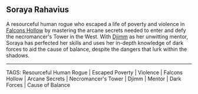 ## Soraya Rahavius

A resourceful human rogue who escaped a life of poverty and violence in [Falcons Hollow](../Places/Falcons_Hollow.md) by mastering the arcane secrets needed to enter and defy the necromancer's Tower in the West. With [Djimm](../People/Djimm.md) as her unwitting mentor, Soraya has perfected her skills and uses her in-depth knowledge of dark forces to aid the cause of balance, despite the dangers that lurk within the shadows.


---
TAGS: Resourceful Human Rogue | Escaped Poverty | Violence | Falcons Hollow | Arcane Secrets | Necromancer's Tower | Djimm | Mentor | Dark Forces | Cause of Balance

